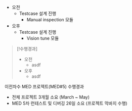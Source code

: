 - 오전
	- Testcase 설계 진행
		- Manual inspection 모듈
- 오후
	- Testcase 설계 진행
		- Vision tune 모듈

>[!수행경과]
>- 오전
>	- asdf
>- 오후
>	- asdf

이전차수 MED 프로젝트(MED#5) 수행경과
- 전체 프로젝트 3개월 소요 (March ~ May)
- MED 5차 런테스트 및 디버깅 26일 소요 (프로젝트 막바지 수행)